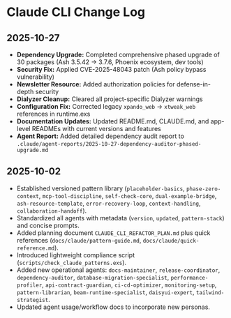 # Claude CLI Change Log

## 2025-10-27
- **Dependency Upgrade:** Completed comprehensive phased upgrade of 30 packages (Ash 3.5.42 → 3.7.6, Phoenix ecosystem, dev tools)
- **Security Fix:** Applied CVE-2025-48043 patch (Ash policy bypass vulnerability)
- **Newsletter Resource:** Added authorization policies for defense-in-depth security
- **Dialyzer Cleanup:** Cleared all project-specific Dialyzer warnings
- **Configuration Fix:** Corrected legacy `xpando_web` → `xtweak_web` references in runtime.exs
- **Documentation Updates:** Updated README.md, CLAUDE.md, and app-level READMEs with current versions and features
- **Agent Report:** Added detailed dependency audit report to `.claude/agent-reports/2025-10-27-dependency-auditor-phased-upgrade.md`

## 2025-10-02
- Established versioned pattern library (`placeholder-basics`, `phase-zero-context`, `mcp-tool-discipline`, `self-check-core`, `dual-example-bridge`, `ash-resource-template`, `error-recovery-loop`, `context-handling`, `collaboration-handoff`).
- Standardized all agents with metadata (`version`, `updated`, `pattern-stack`) and concise prompts.
- Added planning document `CLAUDE_CLI_REFACTOR_PLAN.md` plus quick references (`docs/claude/pattern-guide.md`, `docs/claude/quick-reference.md`).
- Introduced lightweight compliance script (`scripts/check_claude_patterns.exs`).
- Added new operational agents: `docs-maintainer`, `release-coordinator`, `dependency-auditor`, `database-migration-specialist`, `performance-profiler`, `api-contract-guardian`, `ci-cd-optimizer`, `monitoring-setup`, `pattern-librarian`, `beam-runtime-specialist`, `daisyui-expert`, `tailwind-strategist`.
- Updated agent usage/workflow docs to incorporate new personas.
